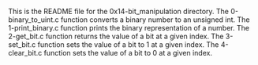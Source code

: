 This is the README file for the 0x14-bit_manipulation directory.
The 0-binary_to_uint.c function converts a binary number to an unsigned int.
The 1-print_binary.c function prints the binary representation of a number.
The 2-get_bit.c function returns the value of a bit at a given index.
The 3-set_bit.c function sets the value of a bit to 1 at a given index.
The 4-clear_bit.c function sets the value of a bit to 0 at a given index.
